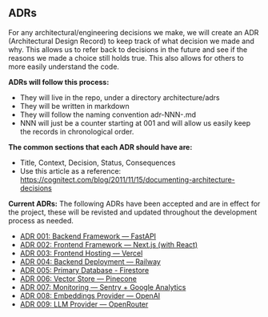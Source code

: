 ## ADRs
For any architectural/engineering decisions we make, we will create an ADR (Architectural Design Record) to keep track of what decision we made and why. This allows us to refer back to decisions in the future and see if the reasons we made a choice still holds true. This also allows for others to more easily understand the code.

**ADRs will follow this process:**
* They will live in the repo, under a directory architecture/adrs
* They will be written in markdown
* They will follow the naming convention adr-NNN-<decision-title>.md
* NNN will just be a counter starting at 001 and will allow us easily keep the records in chronological order.

**The common sections that each ADR should have are:**
* Title, Context, Decision, Status, Consequences
* Use this article as a reference: https://cognitect.com/blog/2011/11/15/documenting-architecture-decisions

**Current ADRs:**
The following ADRs have been accepted and are in effect for the project, these will be revisted and updated throughout the development process as needed.
- [ADR 001: Backend Framework — FastAPI](adr-001-backend.md)
- [ADR 002: Frontend Framework — Next.js (with React)](adr-002-frontend.md)
- [ADR 003: Frontend Hosting — Vercel](adr-003-frontend-hosting.md)
- [ADR 004: Backend Deployment — Railway](adr-004-backendHosting.md)
- [ADR 005: Primary Database - Firestore](adr-005-database.md)
- [ADR 006: Vector Store — Pinecone](adr-006-vectorDatabase.md)
- [ADR 007: Monitoring — Sentry + Google Analytics](adr-007-monitoring.md)
- [ADR 008: Embeddings Provider — OpenAI](adr-008-embeddings.md)
- [ADR 009: LLM Provider — OpenRouter](adr-009-LLM.md)
